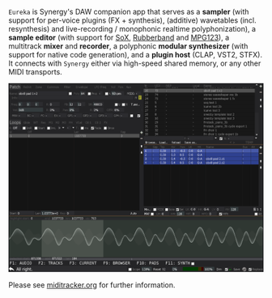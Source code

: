 `Eureka` is Synergy's DAW companion app that serves as a **sampler** (with support for per-voice plugins (FX + synthesis), (additive) wavetables (incl. resynthesis) and live-recording / monophonic realtime polyphonization), a **sample editor** (with support for [SoX](https://sourceforge.net/projects/sox/), [Rubberband](https://rubberbandaudio.com/) and [MPG123](https://www.mpg123.de/)), a multitrack **mixer** and **recorder**, a polyphonic **modular synthesizer** (with support for native code generation), and a **plugin host** (CLAP, VST2, STFX). It connects with `Synergy` either via high-speed shared memory, or any other MIDI transports.

![screenshot](images/screenshots/screenshot_20250921-133039.png)

Please see [miditracker.org](http://miditracker.org) for further information.

